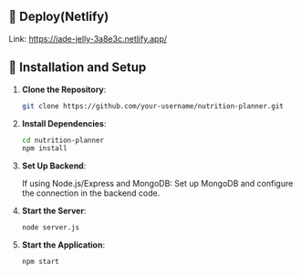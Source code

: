 ## 🚀 Deploy(Netlify)
Link: https://jade-jelly-3a8e3c.netlify.app/



## 🚀 Installation and Setup

1. **Clone the Repository**:
   ```bash
   git clone https://github.com/your-username/nutrition-planner.git

2. **Install Dependencies**:
   ```bash
   cd nutrition-planner
   npm install
   
3. **Set Up Backend**:
   
    If using Node.js/Express and MongoDB:
    Set up MongoDB and configure the connection in the backend code.

5. **Start the Server**:
   ```bash
   node server.js

6. **Start the Application**:
   ```bash
   npm start
